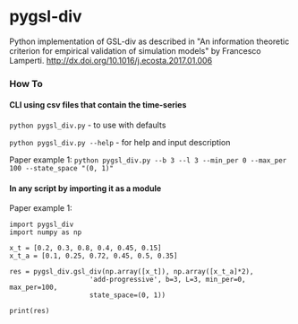 # pygsl-div
Python implementation of GSL-div as described in "An information theoretic criterion for empirical validation of simulation models" by Francesco Lamperti. http://dx.doi.org/10.1016/j.ecosta.2017.01.006

### How To
#### CLI using csv files that contain the time-series

`python pygsl_div.py` - to use with defaults

`python pygsl_div.py --help` - for help and input description

Paper example 1: `python pygsl_div.py --b 3 --l 3 --min_per 0 --max_per 100 --state_space "(0, 1)"`

#### In any script by importing it as a module

Paper example 1:

```
import pygsl_div
import numpy as np

x_t = [0.2, 0.3, 0.8, 0.4, 0.45, 0.15]
x_t_a = [0.1, 0.25, 0.72, 0.45, 0.5, 0.35]

res = pygsl_div.gsl_div(np.array([x_t]), np.array([x_t_a]*2),
                    'add-progressive', b=3, L=3, min_per=0, max_per=100,
                    state_space=(0, 1))

print(res)
```

